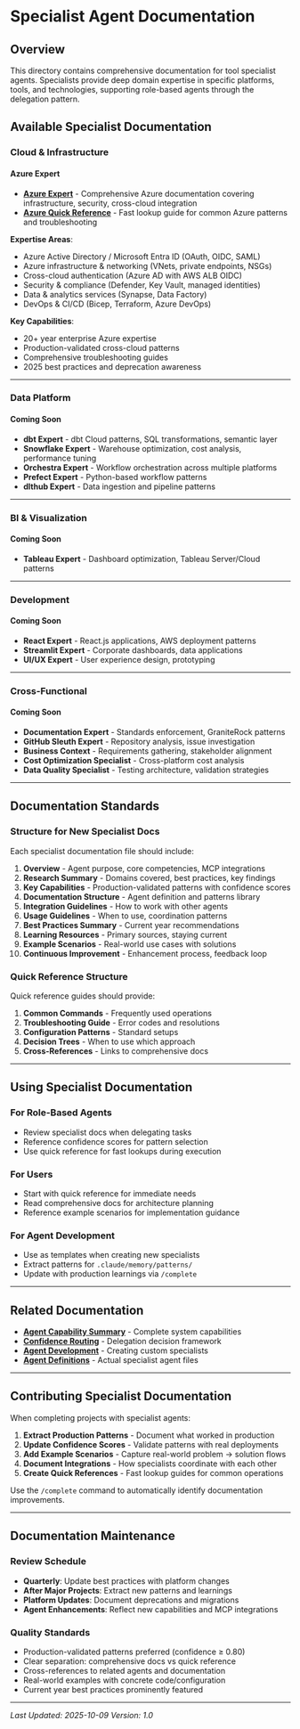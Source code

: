 # Specialist Agent Documentation

## Overview
This directory contains comprehensive documentation for tool specialist agents. Specialists provide deep domain expertise in specific platforms, tools, and technologies, supporting role-based agents through the delegation pattern.

## Available Specialist Documentation

### Cloud & Infrastructure

#### Azure Expert
- **[Azure Expert](azure-expert.md)** - Comprehensive Azure documentation covering infrastructure, security, cross-cloud integration
- **[Azure Quick Reference](azure-quick-reference.md)** - Fast lookup guide for common Azure patterns and troubleshooting

**Expertise Areas**:
- Azure Active Directory / Microsoft Entra ID (OAuth, OIDC, SAML)
- Azure infrastructure & networking (VNets, private endpoints, NSGs)
- Cross-cloud authentication (Azure AD with AWS ALB OIDC)
- Security & compliance (Defender, Key Vault, managed identities)
- Data & analytics services (Synapse, Data Factory)
- DevOps & CI/CD (Bicep, Terraform, Azure DevOps)

**Key Capabilities**:
- 20+ year enterprise Azure expertise
- Production-validated cross-cloud patterns
- Comprehensive troubleshooting guides
- 2025 best practices and deprecation awareness

---

### Data Platform

#### Coming Soon
- **dbt Expert** - dbt Cloud patterns, SQL transformations, semantic layer
- **Snowflake Expert** - Warehouse optimization, cost analysis, performance tuning
- **Orchestra Expert** - Workflow orchestration across multiple platforms
- **Prefect Expert** - Python-based workflow patterns
- **dlthub Expert** - Data ingestion and pipeline patterns

---

### BI & Visualization

#### Coming Soon
- **Tableau Expert** - Dashboard optimization, Tableau Server/Cloud patterns

---

### Development

#### Coming Soon
- **React Expert** - React.js applications, AWS deployment patterns
- **Streamlit Expert** - Corporate dashboards, data applications
- **UI/UX Expert** - User experience design, prototyping

---

### Cross-Functional

#### Coming Soon
- **Documentation Expert** - Standards enforcement, GraniteRock patterns
- **GitHub Sleuth Expert** - Repository analysis, issue investigation
- **Business Context** - Requirements gathering, stakeholder alignment
- **Cost Optimization Specialist** - Cross-platform cost analysis
- **Data Quality Specialist** - Testing architecture, validation strategies

---

## Documentation Standards

### Structure for New Specialist Docs

Each specialist documentation file should include:

1. **Overview** - Agent purpose, core competencies, MCP integrations
2. **Research Summary** - Domains covered, best practices, key findings
3. **Key Capabilities** - Production-validated patterns with confidence scores
4. **Documentation Structure** - Agent definition and patterns library
5. **Integration Guidelines** - How to work with other agents
6. **Usage Guidelines** - When to use, coordination patterns
7. **Best Practices Summary** - Current year recommendations
8. **Learning Resources** - Primary sources, staying current
9. **Example Scenarios** - Real-world use cases with solutions
10. **Continuous Improvement** - Enhancement process, feedback loop

### Quick Reference Structure

Quick reference guides should provide:

1. **Common Commands** - Frequently used operations
2. **Troubleshooting Guide** - Error codes and resolutions
3. **Configuration Patterns** - Standard setups
4. **Decision Trees** - When to use which approach
5. **Cross-References** - Links to comprehensive docs

---

## Using Specialist Documentation

### For Role-Based Agents
- Review specialist docs when delegating tasks
- Reference confidence scores for pattern selection
- Use quick reference for fast lookups during execution

### For Users
- Start with quick reference for immediate needs
- Read comprehensive docs for architecture planning
- Reference example scenarios for implementation guidance

### For Agent Development
- Use as templates when creating new specialists
- Extract patterns for `.claude/memory/patterns/`
- Update with production learnings via `/complete`

---

## Related Documentation

- **[Agent Capability Summary](../architecture/agent-capability-summary.md)** - Complete system capabilities
- **[Confidence Routing](../architecture/confidence-routing.md)** - Delegation decision framework
- **[Agent Development](../development/agent-development.md)** - Creating custom specialists
- **[Agent Definitions](../../../.claude/agents/specialists/)** - Actual specialist agent files

---

## Contributing Specialist Documentation

When completing projects with specialist agents:

1. **Extract Production Patterns** - Document what worked in production
2. **Update Confidence Scores** - Validate patterns with real deployments
3. **Add Example Scenarios** - Capture real-world problem → solution flows
4. **Document Integrations** - How specialists coordinate with each other
5. **Create Quick References** - Fast lookup guides for common operations

Use the `/complete` command to automatically identify documentation improvements.

---

## Documentation Maintenance

### Review Schedule
- **Quarterly**: Update best practices with platform changes
- **After Major Projects**: Extract new patterns and learnings
- **Platform Updates**: Document deprecations and migrations
- **Agent Enhancements**: Reflect new capabilities and MCP integrations

### Quality Standards
- Production-validated patterns preferred (confidence ≥ 0.80)
- Clear separation: comprehensive docs vs quick reference
- Cross-references to related agents and documentation
- Real-world examples with concrete code/configuration
- Current year best practices prominently featured

---

*Last Updated: 2025-10-09*
*Version: 1.0*
